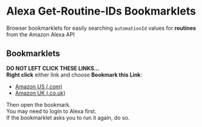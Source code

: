 # Alexa Get-Routine-IDs Bookmarklets

Browser bookmarklets for easily searching `automationId` values for **routines** from the Amazon Alexa API

## Bookmarklets

**DO NOT LEFT CLICK THESE LINKS...**  
**Right click** either link and choose **Bookmark this Link**:

- <a href="{{URL_US}}">Amazon US (.com)</a>
- <a href="{{URL_UK}}">Amazon UK (.co.uk)</a>

Then open the bookmark.  
You may need to login to Alexa first.  
If the bookmarklet asks you to run it again, do so.
